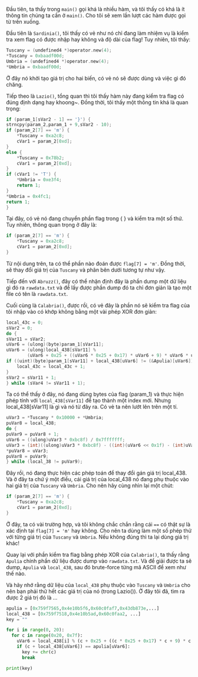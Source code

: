 Đầu tiên, ta thấy trong ```main()``` gọi khá là nhiều hàm, và tôi thấy có khá là ít thông tin chúng ta cần ở ```main()```. Cho tôi sẽ xem lần lượt các hàm được gọi từ trên xuống.

Đầu tiên là ```Sardinia()```, tôi thấy có vẻ như nó chỉ đang làm nhiệm vụ là kiểm tra xem flag có được nhập hay không và độ dài của flag! Tuy nhiên, tôi thấy:
```C
Tuscany = (undefined4 *)operator.new(4);
*Tuscany = 0xbaadf00d;
Umbria = (undefined4 *)operator.new(4);
*Umbria = 0xbaadf00d;
```

Ở đây nó khởi tạo giá trị cho hai biến, có vẻ nó sẽ được dùng và việc gì đó chăng.

Tiếp theo là ```Lazio()```, tổng quan thì tôi thấy hàm này đang kiểm tra flag có đúng định dạng hay khoong~. Đồng thời, tôi thấy một thông tin khá là quan trọng:
```C
if (param_1[sVar2 - 1] == '}') {
strncpy(param_2,param_1 + 9,sVar2 - 10);
if (param_2[7] == 'm') {
    *Tuscany = 0xa2c8;
    cVar1 = param_2[0xd];
}
else {
    *Tuscany = 0x78b2;
    cVar1 = param_2[0xd];
}
if (cVar1 != 'T') {
    *Umbria = 0xe3f4;
    return 1;
}
*Umbria = 0x4fc1;
return 1;
}
```

Tại đây, có vẻ nó đang chuyển phần flag trong { } và kiểm tra một số thứ. Tuy nhiên, thông quan trọng ở đây là:
```C
if (param_2[7] == 'm') {
    *Tuscany = 0xa2c8;
    cVar1 = param_2[0xd];
}
```
Từ nội dung trên, ta có thể phần nào đoán được ```flag[7] = 'm'```. Đồng thời, sẽ thay đổi giá trị của ```Tuscany``` và phân bên dưới tương tự như vậy.

Tiếp đến với ```Abruzz()```, đây có thể nhận định đây là phần dump một dữ liệu gì đó ra ```rawdata.txt``` và để lấy được phần dump đó ta chỉ đơn giản là tạo một file có tên là ```rawdata.txt```.


Cuối cùng là ```Calabria()```, được rồi, có vẻ đây là phần nó sẽ kiểm tra flag của tôi nhập vào có khớp không bằng một vài phép XOR đơn giản:
```C
local_43c = 0;
sVar2 = 0;
do {
sVar11 = sVar2;
uVar6 = (ulong)(byte)param_1[sVar11];
uVar6 = (ulong)local_438[sVar11] %
        (uVar6 + 0x25 + ((uVar6 * 0x25 + 0x17) * uVar6 + 9) * uVar6 * uVar6) & 0xff;
if ((uint)(byte)param_1[sVar11] + local_438[uVar6] != (&Apulia)[uVar6]) {
    local_43c = local_43c + 1;
}
sVar2 = sVar11 + 1;
} while (sVar4 != sVar11 + 1);
```

Ta có thể thấy ở đây, nó đang dùng bytes của flag (param_1) và thực hiện phép tính với ```local_438[sVar11]``` để tạo thành một index mới. Nhưng local_438[sVar11] là gì và nó từ đây ra. Có vẻ ta nên lướt lên trên một tí.

```C
uVar3 = *Tuscany * 0x10000 + *Umbria;
puVar8 = local_438;
do {
puVar9 = puVar8 + 1;
uVar6 = ((ulong)uVar3 * 0xbc8f) / 0x7fffffff;
uVar3 = (int)((ulong)uVar3 * 0xbc8f) - ((int)(uVar6 << 0x1f) - (int)uVar6);
*puVar8 = uVar3;
puVar8 = puVar9;
} while (local_38 != puVar9);
```

Đây rồi, nó đang thực hiện các phép toán để thay đổi gán giá trị local_438. Và ở đây ta chứ ý một điều, cái giá trị của local_438 nó đang phụ thuộc vào hai giá trị của ```Tuscany``` và ```Umbria```. Cho nên hãy cùng nhìn lại một chút:
```C
if (param_2[7] == 'm') {
    *Tuscany = 0xa2c8;
    cVar1 = param_2[0xd];
}
```
Ở đây, ta có vài trường hợp, và tôi không chắc chắn rằng cái ```==``` có thật sự là xác định tại ```flag[7] = 'm'``` hay không. Cho nên ta dùng làm một số phép thử với từng giá trị của ```Tuscany``` và ```Umbria```. Nếu không đúng thì ta lại dùng giá trị khác!

Quay lại với phần kiểm tra flag bằng phép XOR của ```Calabria()```, ta thấy rằng ```Apulia``` chính phần dữ liệu được dump vào ```rawdata.txt```. Và để giải được ta sẽ dump, ```Apulia``` và ```local_438```, sau đó brute-force từng mã ASCII để xem như thế nào.

Và hãy nhớ rằng dữ liệu của ```local_438``` phụ thuộc vào ```Tuscany``` và ```Umbria``` cho nên bạn phải thử hết các giá trị của nó (trong Lazio()). Ở đây tôi đã, tìm ra được 2 giá trị đó là ...

```python
apulia = [0x759f7565,0x4e10b5f6,0x60c0faf7,0x43db873e,...]
local_438 = [0x759f7518,0x4e10b5ad,0x60c0faa2, ...]
key = ""

for i in range(0, 20):
  for c in range(0x20, 0x7f):
    uVar6 = local_438[i] % (c + 0x25 + ((c * 0x25 + 0x17) * c + 9) * c  * c) & 0xff
    if (c + local_438[uVar6]) == apulia[uVar6]:
      key += chr(c)
      break

print(key)
```

